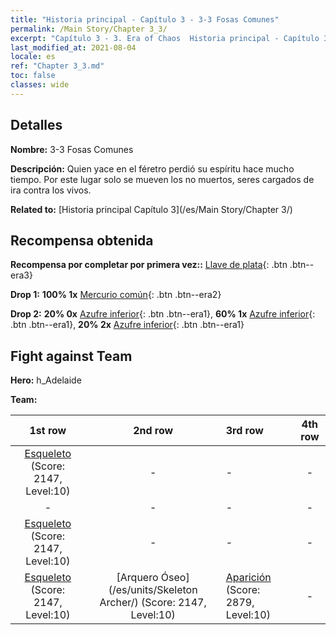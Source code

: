 ```yaml
---
title: "Historia principal - Capítulo 3 - 3-3 Fosas Comunes"
permalink: /Main Story/Chapter 3_3/
excerpt: "Capítulo 3 - 3. Era of Chaos  Historia principal - Capítulo 3_3. 3-3 Fosas Comunes"
last_modified_at: 2021-08-04
locale: es
ref: "Chapter 3_3.md"
toc: false
classes: wide
---
```


## Detalles

 **Nombre:** 3-3 Fosas Comunes

 **Descripción:** Quien yace en el féretro perdió su espíritu hace mucho tiempo. Por este lugar solo se mueven los no muertos, seres cargados de ira contra los vivos.

 **Related to:** [Historia principal Capítulo 3](/es/Main Story/Chapter 3/)

## Recompensa obtenida

 **Recompensa por completar por primera vez::** [Llave de plata](/ItemsES/con_693/){: .btn .btn--era3}

 **Drop 1:** **100% 1x** [Mercurio común](/ItemsES/mat_8/){: .btn .btn--era2}

 **Drop 2:** **20% 0x** [Azufre inferior](/ItemsES/mat_3/){: .btn .btn--era1}, **60% 1x** [Azufre inferior](/ItemsES/mat_3/){: .btn .btn--era1}, **20% 2x** [Azufre inferior](/ItemsES/mat_3/){: .btn .btn--era1}


## Fight against Team
 **Hero:** h_Adelaide

 **Team:**


  | 1st row | 2nd row | 3rd row | 4th row |
  |:----:|:----:|:----|:----:|
  | [Esqueleto](/es/units/Skeleton/) (Score: 2147, Level:10)  | - | - | - |
  | - | - | - | - |
  | [Esqueleto](/es/units/Skeleton/) (Score: 2147, Level:10)  | - | - | - |
  | [Esqueleto](/es/units/Skeleton/) (Score: 2147, Level:10)  | [Arquero Óseo](/es/units/Skeleton Archer/) (Score: 2147, Level:10)  | [Aparición](/es/units/Wight/) (Score: 2879, Level:10)  | - |



